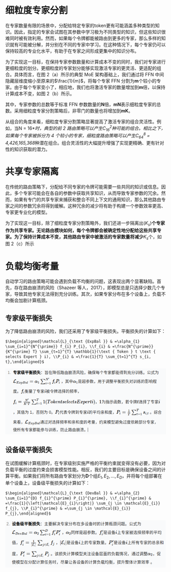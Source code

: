 # 细粒度专家分割

在专家数量有限的场景中，分配给特定专家的token更有可能涵盖多种类型的知识。因此，指定的专家会试图在其参数中学习极为不同类型的知识，但这些知识很难同时被有效利用。然而，如果每个令牌都能被路由到更多的专家，那么多样的知识就有可能被分解，并分别在不同的专家中学习。在这种情况下，每个专家仍可以保持较高的专业化水平，有助于在专家之间形成更集中的知识分布。

为了实现这一目标，在保持专家参数数量和计算成本不变的同时，我们对专家进行更细粒度的划分。更细粒度的专家划分能够实现激活专家的更灵活、更适配的组合。具体而言，在图 2（a）所示的典型 MoE 架构基础上，我们通过将 FFN 中间隐藏层维度缩小至原来的$\frac{1}{m}$，将每个专家 FFN 分割为**m**个较小的专家。由于每个专家变小了，相应地，我们也将激活专家的数量增加到**m**倍，以保持计算成本不变，如图 2（b）所示。

其中，专家参数的总数等于标准 FFN 参数数量的**N**倍，**mN**表示细粒度专家的总数。采用细粒度专家分割策略后，非零门的数量也将增加到**mK**。

从组合的角度来看，细粒度专家分割策略显著提高了激活专家的组合灵活性。例如，当N = 16\**时，典型的前 2 路由策略可以产生${\textstyle C_{16}^{2}}$种可能的组合。相比之下，如果每个专家被拆分为 4 个较小的专家，细粒度路由策略可以产生${\textstyle C_{64}^{8}}$ = 4,426,165,368*种潜在组合。组合灵活性的大幅提升增强了实现更精确、更有针对性的知识获取的潜力。

# 共享专家隔离

在传统的路由策略下，分配给不同专家的令牌可能需要一些共同的知识或信息。因此，多个专家可能会在各自的参数中获取共享知识，从而导致专家参数的冗余。然而，如果有专门的共享专家来捕获和整合不同上下文的通用知识，那么其他路由专家之间的参数冗余将得到缓解。这种冗余的减少将有助于构建一个参数效率更高、专家更专业化的模型。

为了实现这一目标，除了细粒度专家分割策略外，我们还进一步隔离出$(K_{s})$**个专家作为共享专家。无论路由模块如何，每个令牌都会被确定性地分配给这些共享专家。为了保持计算成本不变，其他路由专家中被激活的专家数量将减少**$K_{s}$个，如图 2（c）所示

# 负载均衡考量

自动学习的路由策略可能会遇到负载不均衡的问题，这表现出两个显著缺陷。首先，存在路由崩溃的风险（Shazeer 等人，2017），即模型总是只选择少数几个专家，导致其他专家无法得到充分训练。其次，如果专家分布在多个设备上，负载不均衡会加剧计算瓶颈。

## **专家级平衡损失**

为了降低路由崩溃的风险，我们还采用了专家级平衡损失。平衡损失的计算如下：	

    $\begin{aligned}\mathcal{L}_{\text {ExpBal }} & =\alpha_{1} \sum_{i=1}^{N^{\prime}} f_{i} P_{i}, \\f_{i} & =\frac{N^{\prime}}{K^{\prime} T} \sum_{t=1}^{T} \mathbb{1}(\text { Token } t \text { selects Expert } i), \\P_{i} & =\frac{1}{T} \sum_{t=1}^{T} s_{i, t},\end{aligned}$

![1741227649143](image/main_idea/1741227649143.png)

## **设备级平衡损失**

在试图缓解计算瓶颈时，在专家级别实施严格的平衡约束就变得没有必要，因为对负载平衡的过度约束会损害模型性能。相反，我们的主要目标是确保设备之间的计算平衡。如果我们将所有路由专家划分为**D**个组${E_{1}, E_{2}, ..., E_{D}}$，并将每个组部署在单个设备上，设备级平衡损失的计算如下：

    $\begin{aligned}\mathcal{L}_{\text {DevBal }} & =\alpha_{2} \sum_{i=1}^{D} f_{i}^{\prime} P_{i}^{\prime}, \\f_{i}^{\prime} & =\frac{1}{\left|\mathcal{E}_{i}\right|} \sum_{j \in \mathcal{E}_{i}} f_{j}, \\P_{i}^{\prime} & =\sum_{j \in \mathcal{E}_{i}} P_{j},\end{aligned}$

![1741227949401](image/main_idea/1741227949401.png)
